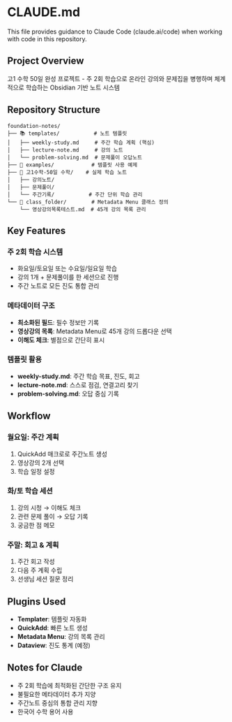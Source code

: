 # CLAUDE.md

This file provides guidance to Claude Code (claude.ai/code) when working with code in this repository.

## Project Overview

고1 수학 50일 완성 프로젝트 - 주 2회 학습으로 온라인 강의와 문제집을 병행하며 체계적으로 학습하는 Obsidian 기반 노트 시스템

## Repository Structure

```
foundation-notes/
├── 📚 templates/           # 노트 템플릿
│   ├── weekly-study.md     # 주간 학습 계획 (핵심)
│   ├── lecture-note.md     # 강의 노트
│   └── problem-solving.md  # 문제풀이 오답노트
├── 📝 examples/            # 템플릿 사용 예제
├── 📖 고1수학-50일 수학/    # 실제 학습 노트
│   ├── 강의노트/
│   ├── 문제풀이/
│   └── 주간기록/           # 주간 단위 학습 관리
└── 📂 class_folder/        # Metadata Menu 클래스 정의
    └── 영상강의목록테스트.md  # 45개 강의 목록 관리
```

## Key Features

### 주 2회 학습 시스템
- 화요일/토요일 또는 수요일/일요일 학습
- 강의 1개 + 문제풀이를 한 세션으로 진행
- 주간 노트로 모든 진도 통합 관리

### 메타데이터 구조
- **최소화된 필드**: 필수 정보만 기록
- **영상강의 목록**: Metadata Menu로 45개 강의 드롭다운 선택
- **이해도 체크**: 별점으로 간단히 표시

### 템플릿 활용
- **weekly-study.md**: 주간 학습 목표, 진도, 회고
- **lecture-note.md**: 스스로 점검, 연결고리 찾기
- **problem-solving.md**: 오답 중심 기록

## Workflow

### 월요일: 주간 계획
1. QuickAdd 매크로로 주간노트 생성
2. 영상강의 2개 선택
3. 학습 일정 설정

### 화/토 학습 세션
1. 강의 시청 → 이해도 체크
2. 관련 문제 풀이 → 오답 기록
3. 궁금한 점 메모

### 주말: 회고 & 계획
1. 주간 회고 작성
2. 다음 주 계획 수립
3. 선생님 세션 질문 정리

## Plugins Used
- **Templater**: 템플릿 자동화
- **QuickAdd**: 빠른 노트 생성
- **Metadata Menu**: 강의 목록 관리
- **Dataview**: 진도 통계 (예정)

## Notes for Claude
- 주 2회 학습에 최적화된 간단한 구조 유지
- 불필요한 메타데이터 추가 지양
- 주간노트 중심의 통합 관리 지향
- 한국어 수학 용어 사용